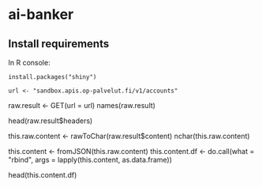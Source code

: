 # ai-banker

## Install requirements

In R console:

    install.packages("shiny")
    
    url <- "sandbox.apis.op-palvelut.fi/v1/accounts"
raw.result <- GET(url = url)
names(raw.result)

head(raw.result$headers)

this.raw.content <- rawToChar(raw.result$content)
nchar(this.raw.content)


this.content <- fromJSON(this.raw.content)
this.content.df <- do.call(what = "rbind",
                           args = lapply(this.content, as.data.frame))

head(this.content.df)
